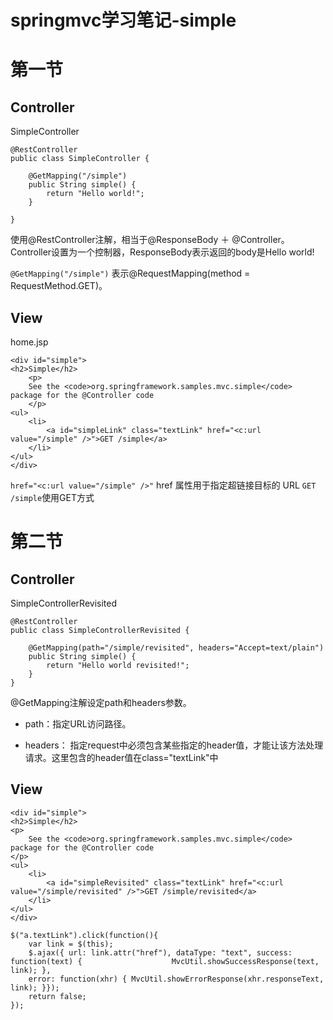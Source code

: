 # springmvc学习笔记-simple

# 第一节

## Controller

SimpleController

```
@RestController
public class SimpleController {

	@GetMapping("/simple")
	public String simple() {
		return "Hello world!";
	}

}
```

使用@RestController注解，相当于@ResponseBody ＋ @Controller。Controller设置为一个控制器，ResponseBody表示返回的body是Hello world!

`@GetMapping("/simple")` 表示@RequestMapping(method = RequestMethod.GET)。

## View

home.jsp

```
<div id="simple">
<h2>Simple</h2>
	<p>
	See the <code>org.springframework.samples.mvc.simple</code> package for the @Controller code
	</p>
<ul>
	<li>
		<a id="simpleLink" class="textLink" href="<c:url value="/simple" />">GET /simple</a>
	</li>
</ul>
</div>
```

 `href="<c:url value="/simple" />"`  href 属性用于指定超链接目标的 URL  `GET /simple`使用GET方式

# 第二节

## Controller

SimpleControllerRevisited

```
@RestController
public class SimpleControllerRevisited {

	@GetMapping(path="/simple/revisited", headers="Accept=text/plain")
	public String simple() {
		return "Hello world revisited!";
	}
}
```

@GetMapping注解设定path和headers参数。

- path：指定URL访问路径。


- headers： 指定request中必须包含某些指定的header值，才能让该方法处理请求。这里包含的header值在class="textLink"中

## View

```
<div id="simple">
<h2>Simple</h2>
<p>
	See the <code>org.springframework.samples.mvc.simple</code> package for the @Controller code
</p>
<ul>
	<li>
		<a id="simpleRevisited" class="textLink" href="<c:url value="/simple/revisited" />">GET /simple/revisited</a>
	</li>
</ul>
</div>
```

```
$("a.textLink").click(function(){
	var link = $(this);
	$.ajax({ url: link.attr("href"), dataType: "text", success: function(text) { 					MvcUtil.showSuccessResponse(text, link); }, 
	error: function(xhr) { MvcUtil.showErrorResponse(xhr.responseText, link); }});
	return false;
});
```
